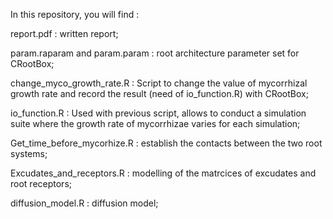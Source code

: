In this repository, you will find :

report.pdf : written report;

param.raparam and param.param : root architecture parameter set for CRootBox;

change_myco_growth_rate.R : Script to change the value of mycorrhizal growth rate and record the result (need of io_function.R) with CRootBox;

io_function.R : Used with previous script, allows to conduct a simulation suite where the growth rate of mycorrhizae varies for each simulation;

Get_time_before_mycorhize.R : establish the contacts between the two root systems;

Excudates_and_receptors.R : modelling of the matrcices of excudates and root receptors;

diffusion_model.R : diffusion model;
